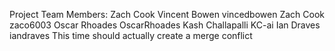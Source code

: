 Project Team Members: Zach Cook
Vincent Bowen vincedbowen
Zach Cook zaco6003
Oscar Rhoades OscarRhoades
Kash Challapalli KC-ai
Ian Draves iandraves
This time should actually create a merge conflict